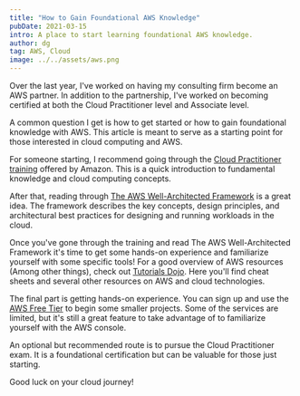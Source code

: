 ```yaml
---
title: "How to Gain Foundational AWS Knowledge"
pubDate: 2021-03-15
intro: A place to start learning foundational AWS knowledge.
author: dg
tag: AWS, Cloud
image: ../../assets/aws.png
---
```


Over the last year, I've worked on having my consulting firm become an AWS partner. In addition to the partnership, I've worked on becoming certified at both the Cloud Practitioner level and Associate level.

A common question I get is how to get started or how to gain foundational knowledge with AWS. This article is meant to serve as a starting point for those interested in cloud computing and AWS.

For someone starting, I recommend going through the [Cloud Practitioner training](https://aws.amazon.com/training/learn-about/cloud-practitioner/) offered by Amazon. This is a quick introduction to fundamental knowledge and cloud computing concepts.

After that, reading through [The AWS Well-Architected Framework](https://aws.amazon.com/architecture/well-architected/?wa-lens-whitepapers.sort-by=item.additionalFields.sortDate&wa-lens-whitepapers.sort-order=desc) is a great idea. The framework describes the key concepts, design principles, and architectural best practices for designing and running workloads in the cloud.

Once you've gone through the training and read The AWS Well-Architected Framework it's time to get some hands-on experience and familiarize yourself with some specific tools! For a good overview of AWS resources (Among other things), check out [Tutorials Dojo](https://tutorialsdojo.com/). Here you'll find cheat sheets and several other resources on AWS and cloud technologies.

The final part is getting hands-on experience. You can sign up and use the [AWS Free Tier](https://aws.amazon.com/free/?all-free-tier.sort-by=item.additionalFields.SortRank&all-free-tier.sort-order=asc) to begin some smaller projects. Some of the services are limited, but it's still a great feature to take advantage of to familiarize yourself with the AWS console.

An optional but recommended route is to pursue the Cloud Practitioner exam. It is a foundational certification but can be valuable for those just starting.

Good luck on your cloud journey!
